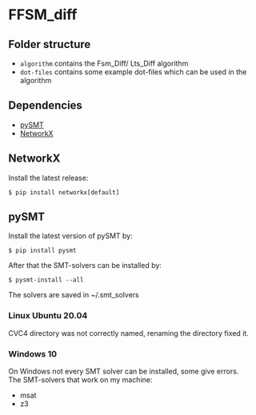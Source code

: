 # FFSM_diff

## Folder structure
- `algorithm` contains the Fsm_Diff/ Lts_Diff algorithm
- `dot-files` contains some example dot-files which can be used in the algorithm

## Dependencies
<ul>
<li> <a href="https://pysmt.readthedocs.io/en/latest/"> pySMT </a> </li>
<li> <a href="https://networkx.org/"> NetworkX </a> </li>
</ul>

## NetworkX
Install the latest release:
```
$ pip install networkx[default]
```

## pySMT
Install the latest version of pySMT by:
```
$ pip install pysmt
```
After that the SMT-solvers can be installed by:
```
$ pysmt-install --all
```

The solvers are saved in ~/.smt_solvers

### Linux Ubuntu 20.04
CVC4 directory was not correctly named, renaming the directory fixed it.

### Windows 10
On Windows not every SMT solver can be installed, some give errors.\
The SMT-solvers that work on my machine:
<ul>
<li> msat </li>
<li> z3 </li>
</ul>


